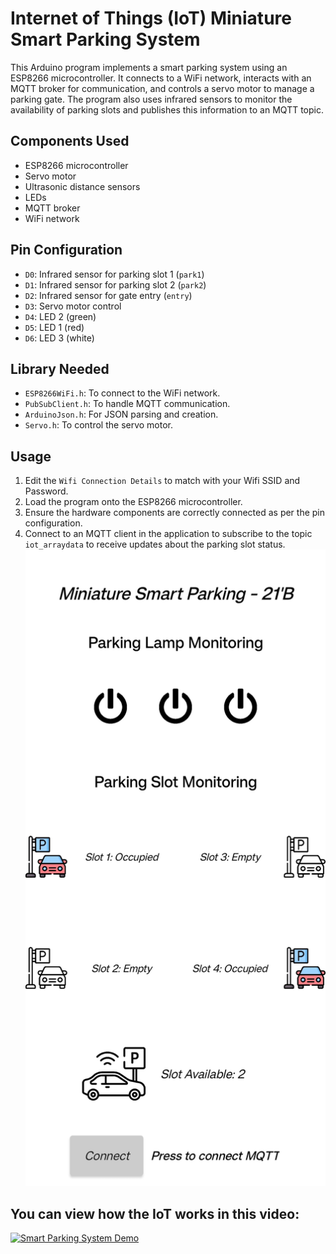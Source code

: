 # Internet of Things (IoT) Miniature Smart Parking System

This Arduino program implements a smart parking system using an ESP8266 microcontroller. It connects to a WiFi network, interacts with an MQTT broker for communication, and controls a servo motor to manage a parking gate. The program also uses infrared sensors to monitor the availability of parking slots and publishes this information to an MQTT topic.

## Components Used

- ESP8266 microcontroller
- Servo motor
- Ultrasonic distance sensors
- LEDs
- MQTT broker
- WiFi network

## Pin Configuration
- `D0`: Infrared sensor for parking slot 1 (`park1`)
- `D1`: Infrared sensor for parking slot 2 (`park2`)
- `D2`: Infrared sensor for gate entry (`entry`)
- `D3`: Servo motor control
- `D4`: LED 2 (green)
- `D5`: LED 1 (red)
- `D6`: LED 3 (white)

## Library Needed
- `ESP8266WiFi.h`: To connect to the WiFi network.
- `PubSubClient.h`: To handle MQTT communication.
- `ArduinoJson.h`: For JSON parsing and creation.
- `Servo.h`: To control the servo motor.

## Usage
1. Edit the `Wifi Connection Details` to match with your Wifi SSID and Password.
2. Load the program onto the ESP8266 microcontroller.
3. Ensure the hardware components are correctly connected as per the pin configuration.
4. Connect to an MQTT client in the application to subscribe to the topic `iot_arraydata` to receive updates about the parking slot status.
   <img alt="App Screenshot" src="App.jpg" />

## You can view how the IoT works in this video:
[![Smart Parking System Demo](https://img.youtube.com/vi/83VEg3D-3bI/0.jpg)](https://youtu.be/83VEg3D-3bI?si=NvuTHA3JaO2m4WhP)

